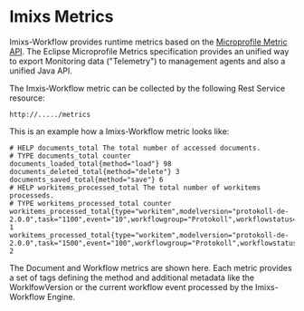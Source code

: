# Imixs Metrics

Imixs-Workflow provides runtime metrics based on the [Microprofile Metric API](https://microprofile.io/project/eclipse/microprofile-metrics). The Eclipse Microprofile Metrics specification provides an unified way to export Monitoring data ("Telemetry") to management agents and also a unified Java API.

The Imxis-Workflow metric can be collected by the following Rest Service resource:

	http://...../metrics

This is an example how a Imixs-Workflow metric looks like:

	# HELP documents_total The total number of accessed documents.
	# TYPE documents_total counter
	documents_loaded_total{method="load"} 98
	documents_deleted_total{method="delete"} 3
	documents_saved_total{method="save"} 6
	# HELP workitems_processed_total The total number of workitems processeds.
	# TYPE workitems_processed_total counter
	workitems_processed_total{type="workitem",modelversion="protokoll-de-2.0.0",task="1100",event="10",workflowgroup="Protokoll",workflowstatus="Erstellung"}  1
	workitems_processed_total{type="workitem",modelversion="protokoll-de-2.0.0",task="1500",event="100",workflowgroup="Protokoll",workflowstatus="Freigegeben"}  2
	
The Document and Workflow metrics are shown here. Each metric provides a set of tags defining the method and additional metadata like the WorklfowVersion or the current workflow event processed by the Imixs-Workflow Engine.